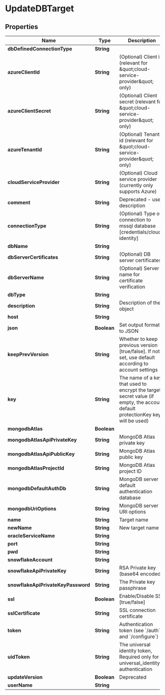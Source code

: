 

# UpdateDBTarget


## Properties

Name | Type | Description | Notes
------------ | ------------- | ------------- | -------------
**dbDefinedConnectionType** | **String** |  |  [optional]
**azureClientId** | **String** | (Optional) Client id (relevant for \&quot;cloud-service-provider\&quot; only) |  [optional]
**azureClientSecret** | **String** | (Optional) Client secret (relevant for \&quot;cloud-service-provider\&quot; only) |  [optional]
**azureTenantId** | **String** | (Optional) Tenant id (relevant for \&quot;cloud-service-provider\&quot; only) |  [optional]
**cloudServiceProvider** | **String** | (Optional) Cloud service provider (currently only supports Azure) |  [optional]
**comment** | **String** | Deprecated - use description |  [optional]
**connectionType** | **String** | (Optional) Type of connection to mssql database [credentials/cloud-identity] | 
**dbName** | **String** |  |  [optional]
**dbServerCertificates** | **String** | (Optional) DB server certificates |  [optional]
**dbServerName** | **String** | (Optional) Server name for certificate verification |  [optional]
**dbType** | **String** |  | 
**description** | **String** | Description of the object |  [optional]
**host** | **String** |  |  [optional]
**json** | **Boolean** | Set output format to JSON |  [optional]
**keepPrevVersion** | **String** | Whether to keep previous version [true/false]. If not set, use default according to account settings |  [optional]
**key** | **String** | The name of a key that used to encrypt the target secret value (if empty, the account default protectionKey key will be used) |  [optional]
**mongodbAtlas** | **Boolean** |  |  [optional]
**mongodbAtlasApiPrivateKey** | **String** | MongoDB Atlas private key |  [optional]
**mongodbAtlasApiPublicKey** | **String** | MongoDB Atlas public key |  [optional]
**mongodbAtlasProjectId** | **String** | MongoDB Atlas project ID |  [optional]
**mongodbDefaultAuthDb** | **String** | MongoDB server default authentication database |  [optional]
**mongodbUriOptions** | **String** | MongoDB server URI options |  [optional]
**name** | **String** | Target name | 
**newName** | **String** | New target name |  [optional]
**oracleServiceName** | **String** |  |  [optional]
**port** | **String** |  |  [optional]
**pwd** | **String** |  |  [optional]
**snowflakeAccount** | **String** |  |  [optional]
**snowflakeApiPrivateKey** | **String** | RSA Private key (base64 encoded) |  [optional]
**snowflakeApiPrivateKeyPassword** | **String** | The Private key passphrase |  [optional]
**ssl** | **Boolean** | Enable/Disable SSL [true/false] |  [optional]
**sslCertificate** | **String** | SSL connection certificate |  [optional]
**token** | **String** | Authentication token (see &#x60;/auth&#x60; and &#x60;/configure&#x60;) |  [optional]
**uidToken** | **String** | The universal identity token, Required only for universal_identity authentication |  [optional]
**updateVersion** | **Boolean** | Deprecated |  [optional]
**userName** | **String** |  |  [optional]



